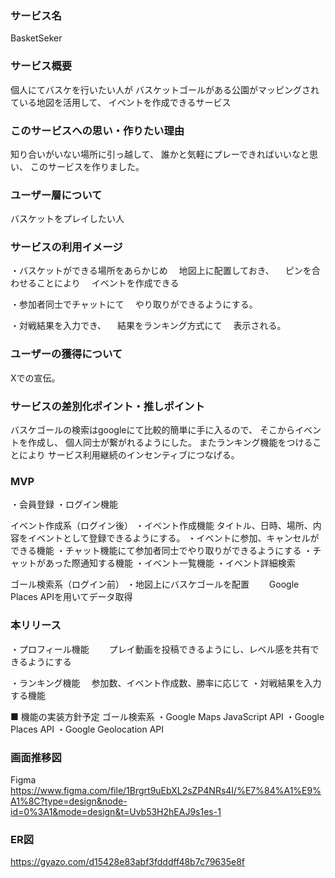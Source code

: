 ### サービス名
BasketSeker

### サービス概要
個人にてバスケを行いたい人が
バスケットゴールがある公園がマッピングされている地図を活用して、
イベントを作成できるサービス

### このサービスへの思い・作りたい理由

知り合いがいない場所に引っ越して、
誰かと気軽にプレーできればいいなと思い、
このサービスを作りました。

### ユーザー層について
バスケットをプレイしたい人

### サービスの利用イメージ

・バスケットができる場所をあらかじめ
　地図上に配置しておき、
　ピンを合わせることにより
　イベントを作成できる

・参加者同士でチャットにて
　やり取りができるようにする。

・対戦結果を入力でき、
　結果をランキング方式にて
　表示される。


### ユーザーの獲得について
Xでの宣伝。

### サービスの差別化ポイント・推しポイント

バスケゴールの検索はgoogleにて比較的簡単に手に入るので、
そこからイベントを作成し、
個人同士が繋がれるようにした。
またランキング機能をつけることにより
サービス利用継続のインセンティブにつなげる。

### MVP
・会員登録
・ログイン機能

イベント作成系（ログイン後）
・イベント作成機能
   タイトル、日時、場所、内容をイベントとして登録できるようにする。
・イベントに参加、キャンセルができる機能
・チャット機能にて参加者同士でやり取りができるようにする
・チャットがあった際通知する機能
・イベント一覧機能
・イベント詳細検索

ゴール検索系（ログイン前）
・地図上にバスケゴールを配置
　　Google Places APIを用いてデータ取得


### 本リリース
・プロフィール機能
　　プレイ動画を投稿できるようにし、レベル感を共有できるようにする

・ランキング機能
  　参加数、イベント作成数、勝率に応じて
・対戦結果を入力する機能

■ 機能の実装方針予定
ゴール検索系
・Google Maps JavaScript API
・Google Places API
・Google Geolocation API

### 画面推移図
Figma
https://www.figma.com/file/1Brgrt9uEbXL2sZP4NRs4I/%E7%84%A1%E9%A1%8C?type=design&node-id=0%3A1&mode=design&t=Uvb53H2hEAJ9s1es-1

### ER図
https://gyazo.com/d15428e83abf3fdddff48b7c79635e8f